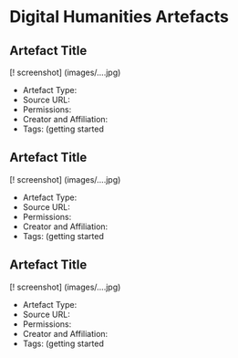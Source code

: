# Digital Humanities Artefacts

## Artefact Title

[! screenshot] (images/....jpg)

* Artefact Type:
* Source URL:
* Permissions:
* Creator and Affiliation:
* Tags: (getting started

## Artefact Title

[! screenshot] (images/....jpg)

* Artefact Type:
* Source URL:
* Permissions:
* Creator and Affiliation:
* Tags: (getting started

## Artefact Title

[! screenshot] (images/....jpg)

* Artefact Type:
* Source URL:
* Permissions:
* Creator and Affiliation:
* Tags: (getting started
